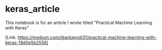# keras_article
This notebook is for an article I wrote titled "Practical Machine Learning with Keras"

[Link: https://medium.com/@arkajyoti31/practical-machine-learning-with-keras-19d0e5b2558]
